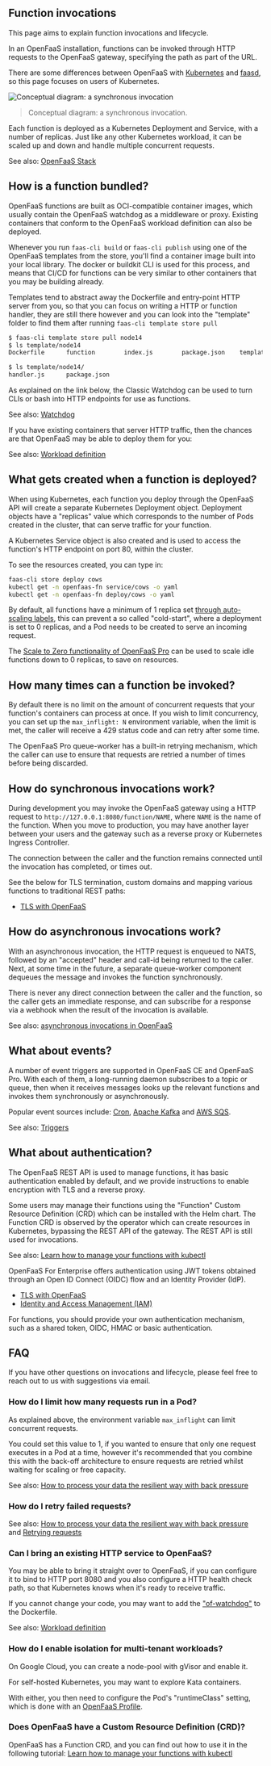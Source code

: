 ## Function invocations

This page aims to explain function invocations and lifecycle.

In an OpenFaaS installation, functions can be invoked through HTTP requests to the OpenFaaS gateway, specifying the path as part of the URL.

There are some differences between OpenFaaS with [Kubernetes](/deployment/kubernetes) and [faasd](/deployment/edge), so this page focuses on users of Kubernetes.

![Conceptual diagram: a synchronous invocation](/images/invoke.png)
> Conceptual diagram: a synchronous invocation.

Each function is deployed as a Kubernetes Deployment and Service, with a number of replicas. Just like any other Kubernetes workload, it can be scaled up and down and handle multiple concurrent requests.

See also: [OpenFaaS Stack](/architecture/stack)

## How is a function bundled?

OpenFaaS functions are built as OCI-compatible container images, which usually contain the OpenFaaS watchdog as a middleware or proxy. Existing containers that conform to the OpenFaaS workload definition can also be deployed.

Whenever you run `faas-cli build` or `faas-cli publish` using one of the OpenFaaS templates from the store, you'll find a container image built into your local library. The docker or buildkit CLI is used for this process, and means that CI/CD for functions can be very similar to other containers that you may be building already.

Templates tend to abstract away the Dockerfile and entry-point HTTP server from you, so that you can focus on writing a HTTP or function handler, they are still there however and you can look into the "template" folder to find them after running `faas-cli template store pull`

```bash
$ faas-cli template store pull node14
$ ls template/node14
Dockerfile      function        index.js        package.json    template.yml

$ ls template/node14/
handler.js      package.json
```

As explained on the link below, the Classic Watchdog can be used to turn CLIs or bash into HTTP endpoints for use as functions.

See also: [Watchdog](/architecture/watchdog)

If you have existing containers that server HTTP traffic, then the chances are that OpenFaaS may be able to deploy them for you:

See also: [Workload definition](/reference/workloads)

## What gets created when a function is deployed?

When using Kubernetes, each function you deploy through the OpenFaaS API will create a separate Kubernetes Deployment object. Deployment objects have a "replicas" value which corresponds to the number of Pods created in the cluster, that can serve traffic for your function.

A Kubernetes Service object is also created and is used to access the function's HTTP endpoint on port 80, within the cluster.

To see the resources created, you can type in:

```bash
faas-cli store deploy cows
kubectl get -n openfaas-fn service/cows -o yaml
kubectl get -n openfaas-fn deploy/cows -o yaml
```

By default, all functions have a minimum of 1 replica set [through auto-scaling labels](/architecture/autoscaling), this can prevent a so called "cold-start", where a deployment is set to 0 replicas, and a Pod needs to be created to serve an incoming request.

The [Scale to Zero functionality of OpenFaaS Pro](/openfaas-pro/scale-to-zero) can be used to scale idle functions down to 0 replicas, to save on resources.

## How many times can a function be invoked?

By default there is no limit on the amount of concurrent requests that your function's containers can process at once. If you wish to limit concurrency, you can set up the `max_inflight: N` environment variable, when the limit is met, the caller will receive a 429 status code and can retry after some time.

The OpenFaaS Pro queue-worker has a built-in retrying mechanism, which the caller can use to ensure that requests are retried a number of times before being discarded.

## How do synchronous invocations work?

During development you may invoke the OpenFaaS gateway using a HTTP request to `http://127.0.0.1:8080/function/NAME`, where `NAME` is the name of the function. When you move to production, you may have another layer between your users and the gateway such as a reverse proxy or Kubernetes Ingress Controller.

The connection between the caller and the function remains connected until the invocation has completed, or times out.

See the below for TLS termination, custom domains and mapping various functions to traditional REST paths:

* [TLS with OpenFaaS](/reference/tls-openfaas)

## How do asynchronous invocations work?

With an asynchronous invocation, the HTTP request is enqueued to NATS, followed by an "accepted" header and call-id being returned to the caller. Next, at some time in the future, a separate queue-worker component dequeues the message and invokes the function synchronously.

There is never any direct connection between the caller and the function, so the caller gets an immediate response, and can subscribe for a response via a webhook when the result of the invocation is available.

See also: [asynchronous invocations in OpenFaaS](/reference/async)

## What about events?

A number of event triggers are supported in OpenFaaS CE and OpenFaaS Pro. With each of them, a long-running daemon subscribes to a topic or queue, then when it receives messages looks up the relevant functions and invokes them synchronously or asynchronously.

Popular event sources include: [Cron](/reference/cron), [Apache Kafka](/openfaas-pro/kafka-events) and [AWS SQS](/openfaas-pro/sqs-events).

See also: [Triggers](/reference/triggers)

## What about authentication?

The OpenFaaS REST API is used to manage functions, it has basic authentication enabled by default, and we provide instructions to enable encryption with TLS and a reverse proxy.

Some users may manage their functions using the "Function" Custom Resource Definition (CRD) which can be installed with the Helm chart. The Function CRD is observed by the operator which can create resources in Kubernetes, bypassing the REST API of the gateway. The REST API is still used for invocations.

See also: [Learn how to manage your functions with kubectl](https://www.openfaas.com/blog/manage-functions-with-kubectl/)

OpenFaaS For Enterprise offers authentication using JWT tokens obtained through an Open ID Connect (OIDC) flow and an Identity Provider (IdP).

* [TLS with OpenFaaS](/reference/tls-openfaas)
* [Identity and Access Management (IAM)](/openfaas-pro/iam/overview/)

For functions, you should provide your own authentication mechanism, such as a shared token, OIDC, HMAC or basic authentication.

## FAQ

If you have other questions on invocations and lifecycle, please feel free to reach out to us with suggestions via email.

### How do I limit how many requests run in a Pod?

As explained above, the environment variable `max_inflight` can limit concurrent requests.

You could set this value to 1, if you wanted to ensure that only one request executes in a Pod at a time, however it's recommended that you combine this with the back-off architecture to ensure requests are retried whilst waiting for scaling or free capacity.

See also: [How to process your data the resilient way with back pressure](https://www.openfaas.com/blog/limits-and-backpressure/)

### How do I retry failed requests?

See also: [How to process your data the resilient way with back pressure](https://www.openfaas.com/blog/limits-and-backpressure/) and [Retrying requests](/openfaas-pro/retries)

### Can I bring an existing HTTP service to OpenFaaS?

You may be able to bring it straight over to OpenFaaS, if you can configure it to bind to HTTP port 8080 and you also configure a HTTP health check path, so that Kubernetes knows when it's ready to receive traffic.

If you cannot change your code, you may want to add the ["of-watchdog"](/architecture/watchdog) to the Dockerfile.

See also: [Workload definition](/reference/workloads)

### How do I enable isolation for multi-tenant workloads?

On Google Cloud, you can create a node-pool with gVisor and enable it.

For self-hosted Kubernetes, you may want to explore Kata containers.

With either, you then need to configure the Pod's "runtimeClass" setting, which is done with an [OpenFaaS Profile](/reference/profiles).

### Does OpenFaaS have a Custom Resource Definition (CRD)?

OpenFaaS has a Function CRD, and you can find out how to use it in the following tutorial: [Learn how to manage your functions with kubectl](https://www.openfaas.com/blog/manage-functions-with-kubectl/)
